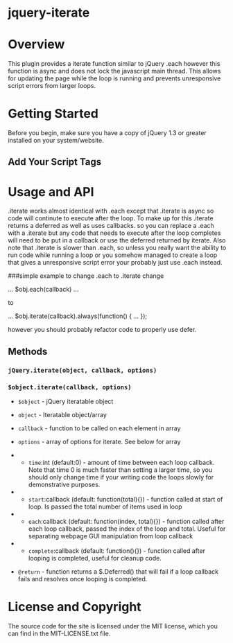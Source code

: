 # jquery-iterate

# Overview

This plugin provides a iterate function similar to jQuery .each however
this function is async and does not lock the javascript main thread. 
This allows for updating the page while the loop is running and prevents
unresponsive script errors from larger loops.

# Getting Started

Before you begin, make sure you have a copy of jQuery 1.3 or 
greater installed on your system/website.

   <script type="text/javascript" src="jquery-1.3.1.js"></script>

## Add Your Script Tags

   <script type="text/javascript" src="jquery.iterate.js"></script>

# Usage and API

.iterate works almost identical with .each except that .iterate is async so code will continute to execute after the loop. To make up for this .iterate returns a deferred as well as uses callbacks. so you can replace a .each with a .iterate but any code that needs to execute after the loop completes will need to be put in a callback or use the deferred returned by iterate. Also note that .iterate is slower than .each, so unless you really want the ability to run code while running a loop or you somehow managed to create a loop that gives a unresponsive script error your probably just use .each instead.

###simple example to change .each to .iterate
change

...
$obj.each(callback)
...
 
 to
 
...
$obj.iterate(callback).always(function() {
...
});

however you should probably refactor code to properly use defer.


## Methods

### `jQuery.iterate(object, callback, options)`
### `$object.iterate(callback, options)`
* `$object` - jQuery iteratable object
* `object` - Iteratable object/array
* `callback` - function to be called on each element in array
* `options` - array of options for iterate. See below for array
* * `time`:int (default:0) - amount of time between each loop callback. Note that time 0 is much faster than setting a larger time, so you should only change time if your writing code the loops slowly for demonstrative purposes.
* * `start`:callback (default: function(total){}) - function called at start of loop. Is passed the total number of items used in loop
* * `each`:callback (default: function(index, total){}) - function called after each loop callback, passed the index of the loop and total. Useful for separating webpage GUI manipulation from loop callback
* * `complete`:callback (default: function(){}) - function called after looping is completed, useful for cleanup code.

* `@return` - function returns a $.Deferred() that will fail if a loop callback fails and resolves once looping is completed. 

# License and Copyright

The source code for the site is licensed under the MIT license, which you can find in the MIT-LICENSE.txt file.
